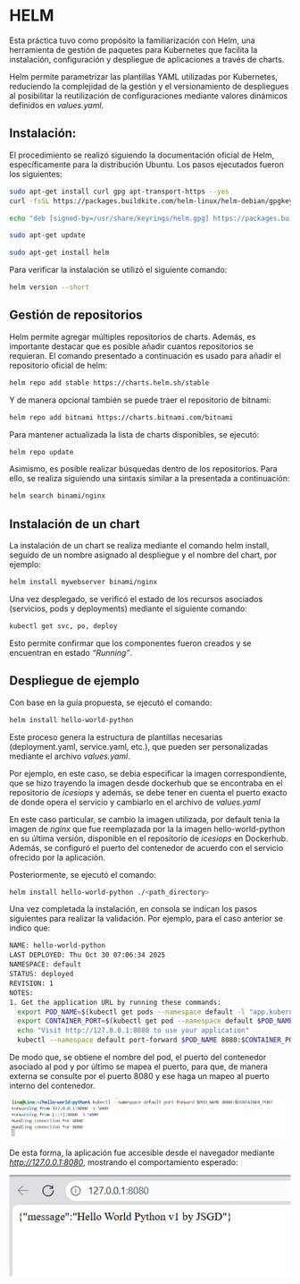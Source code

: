 # **HELM**

Esta práctica tuvo como propósito la familiarización con Helm, una herramienta de gestión de paquetes para Kubernetes que facilita la instalación, configuración y despliegue de aplicaciones a través de charts.

Helm permite parametrizar las plantillas YAML utilizadas por Kubernetes, reduciendo la complejidad de la gestión y el versionamiento de despliegues al posibilitar la reutilización de configuraciones mediante valores dinámicos definidos en *values.yaml*.

## **Instalación:** 
El procedimiento se realizó siguiendo la documentación oficial de Helm, específicamente para la distribución Ubuntu.
Los pasos ejecutados fueron los siguientes:

```bash
sudo apt-get install curl gpg apt-transport-https --yes
curl -fsSL https://packages.buildkite.com/helm-linux/helm-debian/gpgkey | gpg --dearmor | sudo tee /usr/share/keyrings/helm.gpg > /dev/null
```

```bash
echo "deb [signed-by=/usr/share/keyrings/helm.gpg] https://packages.buildkite.com/helm-linux/helm-debian/any/ any main" | sudo tee /etc/apt/sources.list.d/helm-stable-debian.list
```

```bash
sudo apt-get update
```

```bash
sudo apt-get install helm
```

Para verificar la instalación se utilizó el siguiente comando:

```bash
helm version --short
```
## **Gestión de repositorios**

Helm permite agregar múltiples repositorios de charts. Además, es importante destacar que es posible añadir cuantos repositorios se requieran. El comando presentado a continuación es usado para añadir el repositorio oficial de helm:

```bash
helm repo add stable https://charts.helm.sh/stable
```

Y de manera opcional también se puede traer el repositorio de bitnami:

```bash
helm repo add bitnami https://charts.bitnami.com/bitnami
```
Para mantener actualizada la lista de charts disponibles, se ejecutó:

```bash
helm repo update
```

Asimismo, es posible realizar búsquedas dentro de los repositorios. Para ello, se realiza siguiendo una sintaxis similar a la presentada a continuación: 

```bash
helm search binami/nginx
```
## **Instalación de un chart**

La instalación de un chart se realiza mediante el comando helm install, seguido de un nombre asignado al despliegue y el nombre del chart, por ejemplo:

```bash
helm install mywebserver binami/nginx
```

Una vez desplegado, se verificó el estado de los recursos asociados (servicios, pods y deployments) mediante el siguiente comando:

```bash
kubectl get svc, po, deploy
```
Esto permite confirmar que los componentes fueron creados y se encuentran en estado *“Running”*.

## **Despliegue de ejemplo**

Con base en la guía propuesta, se ejecutó el comando:

```bash
helm install hello-world-python
```
Este proceso genera la estructura de plantillas necesarias (deployment.yaml, service.yaml, etc.), que pueden ser personalizadas mediante el archivo *values.yaml*.

Por ejemplo, en este caso, se debia especificar la imagen correspondiente, que se hizo trayendo la imagen desde dockerhub que se encontraba en el repositorio de *icesiops* y además, se debe tener en cuenta el puerto exacto de donde opera el servicio y cambiarlo en el archivo de *values.yaml*

En este caso particular, se cambio la imagen utilizada, por default tenia la imagen de *nginx* que fue reemplazada por la la imagen hello-world-python en su última versión, disponible en el repositorio de *icesiops* en Dockerhub. Además, se configuró el puerto del contenedor de acuerdo con el servicio ofrecido por la aplicación.

Posteriormente, se ejecutó el comando:

```bash
helm install hello-world-python ./<path_directory>
```
Una vez completada la instalación, en consola se indican los pasos siguientes para realizar la validación. Por ejemplo, para el caso anterior se indico que:

```bash
NAME: hello-world-python
LAST DEPLOYED: Thu Oct 30 07:06:34 2025
NAMESPACE: default
STATUS: deployed
REVISION: 1
NOTES:
1. Get the application URL by running these commands:
  export POD_NAME=$(kubectl get pods --namespace default -l "app.kubernetes.io/name=hello-world-python,app.kubernetes.io/instance=hello-world-python" -o jsonpath="{.items[0].metadata.name}")
  export CONTAINER_PORT=$(kubectl get pod --namespace default $POD_NAME -o jsonpath="{.spec.containers[0].ports[0].containerPort}")
  echo "Visit http://127.0.0.1:8080 to use your application"
  kubectl --namespace default port-forward $POD_NAME 8080:$CONTAINER_PORT
```
De modo que, se obtiene el nombre del pod, el puerto del contenedor asociado al pod y por último se mapea el puerto, para que, de manera externa se consulte por el puerto 8080 y ese haga un mapeo al puerto interno del contenedor. 

![alt text](image-1.png)

De esta forma, la aplicación fue accesible desde el navegador mediante *http://127.0.0.1:8080*, mostrando el comportamiento esperado:


![alt text](image.png)


